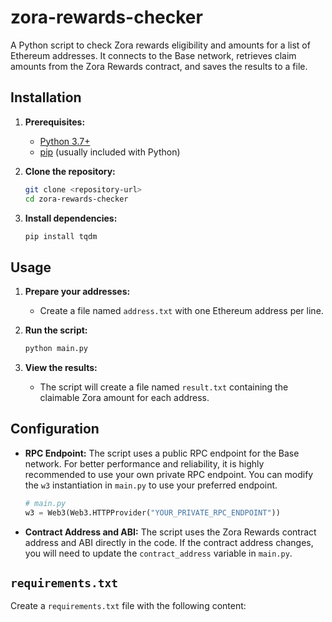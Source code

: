# zora-rewards-checker

A Python script to check Zora rewards eligibility and amounts for a list of Ethereum addresses.  It connects to the Base network, retrieves claim amounts from the Zora Rewards contract, and saves the results to a file.

## Installation

1.  **Prerequisites:**

    *   [Python 3.7+](https://www.python.org/downloads/)
    *   [pip](https://pip.pypa.io/en/stable/installation/) (usually included with Python)

2.  **Clone the repository:**

    ```bash
    git clone <repository-url>
    cd zora-rewards-checker
    ```

3.  **Install dependencies:**

    ```bash
    pip install tqdm
    ```

## Usage

1.  **Prepare your addresses:**

    *   Create a file named `address.txt` with one Ethereum address per line.

2.  **Run the script:**

    ```bash
    python main.py
    ```

3.  **View the results:**

    *   The script will create a file named `result.txt` containing the claimable Zora amount for each address.

## Configuration

*   **RPC Endpoint:** The script uses a public RPC endpoint for the Base network.  For better performance and reliability, it is highly recommended to use your own private RPC endpoint.  You can modify the `w3` instantiation in `main.py` to use your preferred endpoint.

    ```python
    # main.py
    w3 = Web3(Web3.HTTPProvider("YOUR_PRIVATE_RPC_ENDPOINT"))
    ```

*   **Contract Address and ABI:** The script uses the Zora Rewards contract address and ABI directly in the code.  If the contract address changes, you will need to update the `contract_address` variable in `main.py`.

## `requirements.txt`

Create a `requirements.txt` file with the following content:
